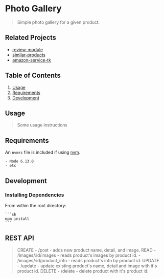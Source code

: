 # Photo Gallery

  > Simple photo gallery for a given product.

## Related Projects
  * [review-module](https://github.com/Viamis/review-module)
  * [similar-products](https://github.com/Viamis/similar-products)
  * [amazon-service-tk](https://github.com/Viamis/amazon-service-tk)

## Table of Contents

  1. [Usage](#Usage)
  1. [Requirements](#requirements)
  1. [Development](#development)

## Usage

  > Some usage instructions

## Requirements

  An `nvmrc` file is included if using [nvm](https://github.com/creationix/nvm).

    - Node 6.13.0
    - etc

## Development

  ### Installing Dependencies

  From within the root directory:

    ```sh
    npm install
    ```

## REST API
  
  > CREATE - /post - adds new product name, detail, and image.
  > READ - /images/:id/images - reads product's images by product id.
         - /images/:id/product_info - reads product's info by product id.
  > UPDATE - /update - update existing product's name, detail and image with it's product id.
  > DELETE - /delete - delete product with it's product id.